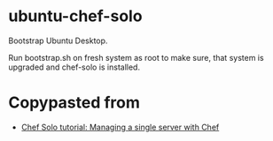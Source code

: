 ubuntu-chef-solo
================

Bootstrap Ubuntu Desktop.

Run bootstrap.sh on fresh system as root to make sure,
that system is upgraded and chef-solo is installed.

Copypasted from
===============

* [Chef Solo tutorial: Managing a single server with Chef](http://www.opinionatedprogrammer.com/2011/06/chef-solo-tutorial-managing-a-single-server-with-chef/)
